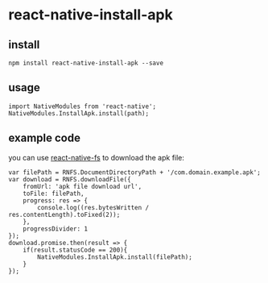 # react-native-install-apk
## install
`npm install react-native-install-apk --save`  

## usage  
    import NativeModules from 'react-native';  
    NativeModules.InstallApk.install(path);  

## example code  
you can use [react-native-fs](https://github.com/johanneslumpe/react-native-fs) to download the apk file:  

    var filePath = RNFS.DocumentDirectoryPath + '/com.domain.example.apk';
    var download = RNFS.downloadFile({
        fromUrl: 'apk file download url',
        toFile: filePath,
        progress: res => {
            console.log((res.bytesWritten / res.contentLength).toFixed(2));
        },
        progressDivider: 1
    });
    download.promise.then(result => {
        if(result.statusCode == 200){
            NativeModules.InstallApk.install(filePath);
        }
    });
